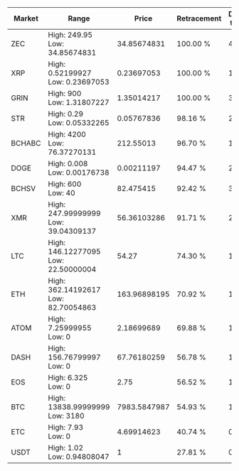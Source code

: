 | Market | Range | Price| Retracement | Doubles to 50% |
| --- | --- | --- | --- | --- |
| ZEC | High: 249.95<br />Low: 34.85674831 | 34.85674831 | 100.00 % | 4.09 |
| XRP | High: 0.52199927<br />Low: 0.23697053 | 0.23697053 | 100.00 % | 1.60 |
| GRIN | High: 900<br />Low: 1.31807227 | 1.35014217 | 100.00 % | 333.79 |
| STR | High: 0.29<br />Low: 0.05332265 | 0.05767836 | 98.16 % | 2.98 |
| BCHABC | High: 4200<br />Low: 76.37270131 | 212.55013 | 96.70 % | 10.06 |
| DOGE | High: 0.008<br />Low: 0.00176738 | 0.00211197 | 94.47 % | 2.31 |
| BCHSV | High: 600<br />Low: 40 | 82.475415 | 92.42 % | 3.88 |
| XMR | High: 247.99999999<br />Low: 39.04309137 | 56.36103286 | 91.71 % | 2.55 |
| LTC | High: 146.12277095<br />Low: 22.50000004 | 54.27 | 74.30 % | 1.55 |
| ETH | High: 362.14192617<br />Low: 82.70054863 | 163.96898195 | 70.92 % | 1.36 |
| ATOM | High: 7.25999955<br />Low: 0 | 2.18699689 | 69.88 % | 1.66 |
| DASH | High: 156.76799997<br />Low: 0 | 67.76180259 | 56.78 % | 1.16 |
| EOS | High: 6.325<br />Low: 0 | 2.75 | 56.52 % | 1.15 |
| BTC | High: 13838.99999999<br />Low: 3180 | 7983.5847987 | 54.93 % | 1.07 |
| ETC | High: 7.93<br />Low: 0 | 4.69914623 | 40.74 % | 0.00 |
| USDT | High: 1.02<br />Low: 0.94808047 | 1 | 27.81 % | 0.00 |
